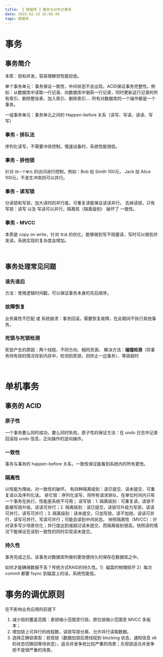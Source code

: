 ```yaml
---
title: 【 数据库 】事务与分布式事务
date: 2016-02-10 16:06:49
tags: 数据库
---
```


# 事务

## 事务简介
本质：锁和并发，容易理解但性能较低。

单个事务单元：事务保证一致性，中间状态不会出现。ACID保证事务完整性。例如：从数据库中读取一行记录、向数据库中谢茹一行记录，同时更新这行记录的所有索引、删除整张表、加入索引、删除索引.... 所有对数据库的一个操作都是一个事务。

一组事务单元：事务单元之间的 Happen-before 关系（读写、写读、读读、写写）

### 事务 - 排队法
序列化读写，不需要冲突控制，慢速设备时，系统性能很低。

### 事务 - 排他锁
针对 `同一个单元` 的访问进行控制，例如：Bob 给 Smith 100元， Jack 给 Alice 100元，不发生冲突则可以并行。

### 事务 - 读写锁
分读锁和写锁，加大读时的并行度。可重复读能保证读读并行。
去掉读锁，只有写锁：读写 以及 写读可以并行，隔离性（隔离级别） 破坏了 一致性。

### 事务 - MVCC
本质是 copy on write，针对 `写读` 的优化，能够做到写不阻塞读，写时可以做到并发读。系统实现的复杂度会增加。

<br/>

## 事务处理常见问题
### 谁先谁后
方法：使用逻辑时间戳，可以保证事务本身的先后顺序。

### 故障恢复
业务属性不匹配 或 系统崩溃：事务回滚，需要恢复故障，在此期间不执行其他事务。

### 死锁与死锁检测
死锁产生的原因：两个线程、不同方向、相同资源。
解决方法：**碰撞检测**（将事务持有锁的情况存到内存中，检测到死锁，则终止一边事务）、等锁超时

<br/>

# 单机事务
## 事务的 ACID

### 原子性
一个事务要么同时成功，要么同时失败。原子性的保证方法：在 undo 日志中记录回滚段 undo 信息，正向操作的逆向操作。

### 一致性
事务与事务的 happen-before 关系，一致性保证能看到系统内的所有更改。

### 隔离性
以性能为理由，对一致性的破坏。
有四种隔离级别：读已提交、读未提交、可重复读以及序列化读。
排它锁：序列化读写，将所有请求排队，在单位时间内只有一个事务在执行，性能差系统不可用；
读写锁：1. 隔离级别：可重复读，读锁不能被写锁升级，读读可并行；2. 隔离级别：读已提交，读锁可升级为写锁，读读可并行，读写可并行；3. 隔离级别：读未提交，只加写锁，读不加锁，读读可并行，读写可并行，写读可并行；可能会读到中间状态。
快照隔离性（MVCC）：针对读多写少场景优化；并行度达到或超过读未提交，而隔离级别很高。快照读的情况下能保证在读到一致性的同时实现读未提交。

### 持久性
事务完成之后，该事务对数据库所做的更改便持久的保存在数据库之中。

如何才能确保数据不丢？传统方式RAID的持久性。1）磁盘的物理损坏 2）每次 commit 都要 fsync 到磁盘上的话，系统性能低。

# 事务的调优原则
在不影响业务应用的前提下
1. 减少锁的覆盖范围：表锁缩小范围至行锁，原位锁缩小范围至 MVCC 多版本；
2. 增加锁上可并行的线程数，读锁写锁分离、允许并行读取数据。
3. 选择正确锁类型：悲观锁（数据加锁后使线程到 blocking 状态，通知信息 ok 的状态切换回等待状态），适合并发争抢比较严重的场景；乐观锁适合并发争抢不是很严重的场景。
